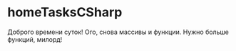 # homeTasksCSharp
Доброго времени суток!
Ого, снова массивы и функции. Нужно больше функций, милорд!
